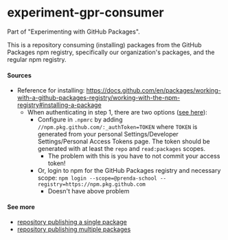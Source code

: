 # experiment-gpr-consumer
Part of "Experimenting with GitHub Packages".

This is a repository consuming (installing) packages from the GitHub Packages npm registry, specifically our organization's packages, and the regular npm registry.

#### Sources
 - Reference for installing: https://docs.github.com/en/packages/working-with-a-github-packages-registry/working-with-the-npm-registry#installing-a-package
   - When authenticating in step 1, there are two options ([see here](https://docs.github.com/en/packages/working-with-a-github-packages-registry/working-with-the-npm-registry#authenticating-to-github-packages)):
     - Configure in `.npmrc` by adding `//npm.pkg.github.com/:_authToken=TOKEN` where `TOKEN` is generated from your personal Settings/Developer Settings/Personal Access Tokens page. The token should be generated with at least the `repo` and `read:packages` scopes.
       - The problem with this is you have to not commit your access token!
     - Or, login to npm for the GitHub Packages registry and necessary scope: `npm login --scope=@prenda-school --registry=https://npm.pkg.github.com`
       - Doesn't have above problem

#### See more
- [repository publishing a single package](https://github.com/prenda-school/experiment-gpr-single)
- [repository publishing multiple packages](https://github.com/prenda-school/experiment-gpr-multiple)
